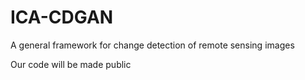 # ICA-CDGAN
A general framework for change detection of remote sensing images
 
 Our code will be made public
 
